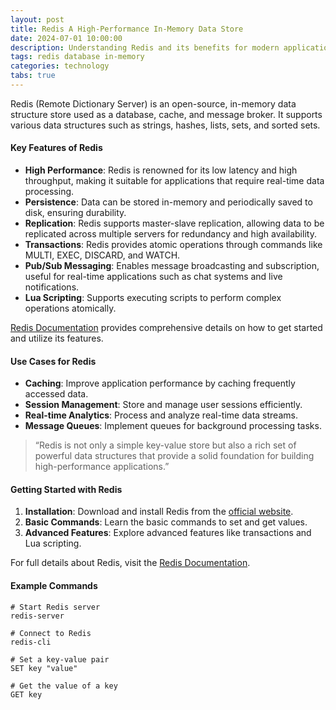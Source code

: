 ```yaml
---
layout: post
title: Redis A High-Performance In-Memory Data Store
date: 2024-07-01 10:00:00
description: Understanding Redis and its benefits for modern applications
tags: redis database in-memory
categories: technology
tabs: true
---
```


Redis (Remote Dictionary Server) is an open-source, in-memory data structure store used as a database, cache, and
message broker. It supports various data structures such as strings, hashes, lists, sets, and sorted sets.

#### Key Features of Redis

- **High Performance**: Redis is renowned for its low latency and high throughput, making it suitable for applications
  that require real-time data processing.
- **Persistence**: Data can be stored in-memory and periodically saved to disk, ensuring durability.
- **Replication**: Redis supports master-slave replication, allowing data to be replicated across multiple servers for
  redundancy and high availability.
- **Transactions**: Redis provides atomic operations through commands like MULTI, EXEC, DISCARD, and WATCH.
- **Pub/Sub Messaging**: Enables message broadcasting and subscription, useful for real-time applications such as chat
  systems and live notifications.
- **Lua Scripting**: Supports executing scripts to perform complex operations atomically.

[Redis Documentation](https://redis.io/documentation) provides comprehensive details on how to get started and utilize
its features.

#### Use Cases for Redis

- **Caching**: Improve application performance by caching frequently accessed data.
- **Session Management**: Store and manage user sessions efficiently.
- **Real-time Analytics**: Process and analyze real-time data streams.
- **Message Queues**: Implement queues for background processing tasks.

> “Redis is not only a simple key-value store but also a rich set of powerful data structures that provide a solid
> foundation for building high-performance applications.”

#### Getting Started with Redis

1. **Installation**: Download and install Redis from the [official website](https://redis.io/download).
2. **Basic Commands**: Learn the basic commands to set and get values.
3. **Advanced Features**: Explore advanced features like transactions and Lua scripting.

For full details about Redis, visit the [Redis Documentation](https://redis.io/documentation).

#### Example Commands

```shell
# Start Redis server
redis-server

# Connect to Redis
redis-cli

# Set a key-value pair
SET key "value"

# Get the value of a key
GET key
```